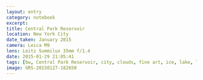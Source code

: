 ```yaml
--- 
layout: entry
category: notebook
excerpt:
title: Central Park Reservoir
location: New York City
date_taken: January 2015
camera: Leica M9
lens: Leitz Summilux 35mm f/1.4
date: 2015-01-29 21:05:41
tags: [bw, Central Park Reservoir, city, clouds, fine art, ice, lake, landscape, manhattan, new york city, skyline, snow, winter]
image: GRS-20150127-182650
---
```

